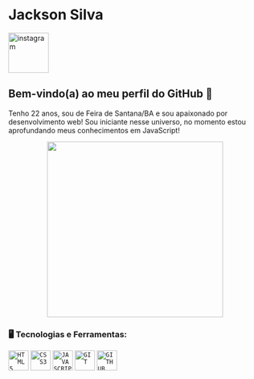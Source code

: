 # Jackson Silva

<a href="https://www.instagram.com/jacks0n_ss/">
    <img  width="80px" src="https://cdn-icons-png.flaticon.com/512/3955/3955024.png" alt="instagram">
</a>

<!--
<img align="left" width="80px" src="https://i.ibb.co/qkGSp1D/instagram.png" alt="instagram" style="vertical-align:top;">
<img align="left" width="80px" src="https://i.ibb.co/ZcFHDpv/twitter.png" alt="twitter" style="vertical-align:top;">
<img width="80px" src="https://i.ibb.co/RyZx12b/linkedin.png" alt="linkedin" style="vertical-align:top;">
-->

## Bem-vindo(a) ao meu perfil do GitHub 👋

Tenho 22 anos, sou de Feira de Santana/BA e sou apaixonado por desenvolvimento web! Sou iniciante nesse universo, no momento estou aprofundando meus conhecimentos em JavaScript!

<p align="center">
  <img src="https://super.abril.com.br/wp-content/uploads/2016/09/super_imggato_digitando_0.gif" width="350">
</p>

### 🖥️ Tecnologias e Ferramentas:

<code><img width="40px" src="https://cdn.jsdelivr.net/gh/devicons/devicon/icons/html5/html5-original-wordmark.svg" title = "HTML5"/></code>
<code><img width="40px" src="https://cdn.jsdelivr.net/gh/devicons/devicon/icons/css3/css3-original-wordmark.svg" title = "CSS3"/></code>
<code><img width="40px" src="https://cdn.jsdelivr.net/gh/devicons/devicon/icons/javascript/javascript-original.svg" title = "JAVASCRIPT"/></code>
<code><img width="40px" src="https://cdn.jsdelivr.net/gh/devicons/devicon/icons/git/git-original.svg" title = "GIT"/></code>
<code><img width="40px" src="https://cdn.jsdelivr.net/gh/devicons/devicon/icons/github/github-original.svg" title = "GITHUB"/></code>

<br>
<br>

